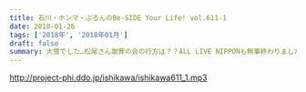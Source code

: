 ```yaml
---
title: 石川・ホンマ・ぶるんのBe-SIDE Your Life! vol.611-1
date: 2018-01-26
tags: ['2018年', '2018年01月']
draft: false
summary: 大雪でした…松尾さん謝罪の会の行方は？？ALL LIVE NIPPONも無事終わりました！MIURA
---
```


http://project-phi.ddo.jp/ishikawa/ishikawa611_1.mp3
